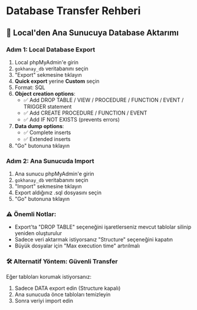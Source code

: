 # Database Transfer Rehberi

## 🔄 Local'den Ana Sunucuya Database Aktarımı

### Adım 1: Local Database Export
1. Local phpMyAdmin'e girin
2. `gokhanay_db` veritabanını seçin
3. "Export" sekmesine tıklayın
4. **Quick export** yerine **Custom** seçin
5. Format: SQL
6. **Object creation options**:
   - ✅ Add DROP TABLE / VIEW / PROCEDURE / FUNCTION / EVENT / TRIGGER statement
   - ✅ Add CREATE PROCEDURE / FUNCTION / EVENT
   - ✅ Add IF NOT EXISTS (prevents errors)
7. **Data dump options**:
   - ✅ Complete inserts
   - ✅ Extended inserts
8. "Go" butonuna tıklayın

### Adım 2: Ana Sunucuda Import
1. Ana sunucu phpMyAdmin'e girin
2. `gokhanay_db` veritabanını seçin
3. "Import" sekmesine tıklayın
4. Export aldığınız .sql dosyasını seçin
5. "Go" butonuna tıklayın

### ⚠️ Önemli Notlar:
- Export'ta "DROP TABLE" seçeneğini işaretlerseniz mevcut tablolar silinip yeniden oluşturulur
- Sadece veri aktarmak istiyorsanız "Structure" seçeneğini kapatın
- Büyük dosyalar için "Max execution time" artırılmalı

### 🛠 Alternatif Yöntem: Güvenli Transfer
Eğer tabloları korumak istiyorsanız:
1. Sadece DATA export edin (Structure kapalı)
2. Ana sunucuda önce tabloları temizleyin
3. Sonra veriyi import edin
